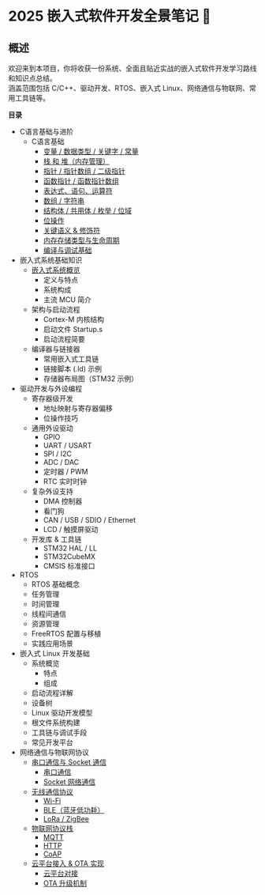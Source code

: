 # 2025 嵌入式软件开发全景笔记 📘

## 概述
欢迎来到本项目，你将收获一份系统、全面且贴近实战的嵌入式软件开发学习路线和知识点总结。  
涵盖范围包括 C/C++、驱动开发、RTOS、嵌入式 Linux、网络通信与物联网、常用工具链等。



**目录**
* C语言基础与进阶
  * C语言基础
    * [变量 / 数据类型 / 关键字 / 常量](./01-C语言基础与进阶/Readme.md/#-变量/数据类型/关键字/常量)
    * [栈 和 堆（内存管理）](./01-C语言基础与进阶/Readme.md/#-栈和堆（内存管理）)
    * [指针 / 指针数组 / 二级指针](./01-C语言基础与进阶/Readme.md/#-指针/指针数组/二级指针)
    * [函数指针 / 函数指针数组](./01-C语言基础与进阶/Readme.md/#-函数指针/函数指针数组)
    * [表达式、语句、运算符](./01-C语言基础与进阶/Readme.md/#-表达式、语句、运算符)
    * [数组 / 字符串](./01-C语言基础与进阶/Readme.md/#-数组/字符串)
    * [结构体 / 共用体 / 枚举 / 位域](./01-C语言基础与进阶/Readme.md/#-结构体/共用体/枚举/位域)
    * [位操作](./01-C语言基础与进阶/Readme.md/#-位操作)
    * [关键语义 & 修饰符](./01-C语言基础与进阶/Readme.md/#-关键语义&修饰符)
    * [内存存储类型与生命周期](./01-C语言基础与进阶/Readme.md/#-内存存储类型与生命周期)
    * [编译与调试基础](01-C语言基础与进阶/Readme.md/#-编译与调试基础)
* 嵌入式系统基础知识
  * [嵌入式系统概览](./02-嵌入式系统基础知识/README.md#-嵌入式系统概览)
    * 定义与特点
    * 系统构成
    * 主流 MCU 简介
  * 架构与启动流程
    * Cortex-M 内核结构
    * 启动文件 Startup.s
    * 启动流程简要
  * 编译器与链接器
    * 常用嵌入式工具链
    * 链接脚本 (.ld) 示例
    * 存储器布局图（STM32 示例）
* 驱动开发与外设编程
  * 寄存器级开发
    * 地址映射与寄存器偏移
    * 位操作技巧
  * 通用外设驱动
    * GPIO
    * UART / USART
    * SPI / I2C
    * ADC / DAC
    * 定时器 / PWM
    * RTC 实时时钟
  * 复杂外设支持
    * DMA 控制器
    * 看门狗
    * CAN / USB / SDIO / Ethernet
    * LCD / 触摸屏驱动
  * 开发库 & 工具链
    * STM32 HAL / LL
    * STM32CubeMX
    * CMSIS 标准接口
* RTOS
  * RTOS 基础概念
  * 任务管理
  * 时间管理
  * 线程间通信
  * 资源管理
  * FreeRTOS 配置与移植
  * 实践应用场景
* 嵌入式 Linux 开发基础
  * 系统概览
    * 特点
    * 组成
  * 启动流程详解
  * 设备树
  * Linux 驱动开发模型
  * 根文件系统构建
  * 工具链与调试手段
  * 常见开发平台
* 网络通信与物联网协议
  * [串口通信与 Socket 通信](./06-NetworkIot/README.md/串口通信与Socket通信)
    * [串口通信](./06-NetworkIot/README.md/串口通信)
    * [Socket 网络通信](./06-NetworkIot/README.md/Socket网络通信)
  * [无线通信协议](./06-NetworkIot/README.md/无线通信协议)
    * [Wi-Fi](./06-NetworkIot/06_Network_IoT.md/Wi-Fi)
    * [BLE（蓝牙低功耗）](./06-NetworkIot/06_Network_IoT.md/-BLE（蓝牙低功耗）)
    * [LoRa / ZigBee](./06-NetworkIot/06_Network_IoT.md/-LoRa/ZigBee)
  * [物联网协议栈](./06-NetworkIot/06_Network_IoT.md/物联网协议栈)
    * [MQTT](./06-NetworkIot/06_Network_IoT.md/-MQTT)
    * [HTTP](./06-NetworkIot/06_Network_IoT.md/-HTTP/HTTPS)
    * [CoAP](./06-NetworkIot/06_Network_IoT.md/-CoAP/LwM2M)
  * [云平台接入 & OTA 实现](./06-NetworkIot/06_Network_IoT.md/云平台接入&OTA实现)
    * [云平台对接](./06-NetworkIot/06_Network_IoT.md/云平台对接)
    * [OTA 升级机制](./06-NetworkIot/06_Network_IoT.md/OTA升级机制)
